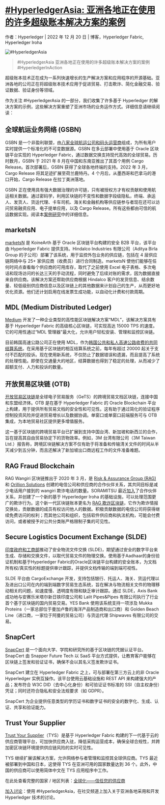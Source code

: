 # [#HyperledgerAsia: 亚洲各地正在使用的许多超级账本解决方案的案例](https://www.hyperledger.org/blog/2022/12/20/hyperledgerasia-a-sampling-of-the-many-of-hyperledger-powered-solutions-in-action-across-asia)

作者：Hyperledger | 2022 年 12 月 20 日 | 博客，Hyperledger Fabric, Hyperledger Iroha

![#HyperledgerAsia](https://www.hyperledger.org/wp-content/uploads/2022/12/Hyperledger-Asia-Post-1200-%C3%97-675-px1.jpeg)

> #HyperledgerAsia
> 亚洲各地正在使用的许多超级账本解决方案的案例
> #HyperledgerInAction

超级账本技术正在成为一系列快速增长的生产解决方案和应用程序的开源基础。亚洲各地的公司正在将超级账本技术应用于促进贸易、打击欺诈、简化金融交易、验证数据、验证身份等领域。

作为关注 #HyperledgerAsia 的一部分，我们收集了许多基于 Hyperledger 的解决方案的示例，这些解决方案重塑了亚洲市场的业务运作方式。详细信息请继续阅读：

## 全球航运业务网络 (GSBN)

GSBN 是一个非盈利联盟，由[八家全球航运公司和码头运营商](https://www.gsbn.trade/our-ecosystem)组成，为所有用户实时提供一个标准化的不可变数据源。GSBN 在多云部署中使用基于 Oracle 区块链平台实现的 Hyperledger Fabric，通过数据交换支持现代高效的全球贸易。历时数月，GSBN 于 2021 年 8 月在中国和东南亚推出了其首个用例 Cargo Release。首次部署后，GSBN 获得了全球各地终端的支持。2022 年 3 月，Cargo Release 将其足迹扩展至荷兰鹿特丹。4 个月后，从墨西哥和巴拿马的港口开始，Cargo Release 在拉丁美洲落地。

GSBN 正在使用具有强大数据治理的许可链，只有被授权方才有权贡献和使用航运相关数据。通过密码学，利用区块链的不变性和数据字段级隐私，终端、承运人、发货人、货运代理、卡车司机、海关和金融机构等供应链参与者现在还可以访问贸易融资应用、电子提单应用，以及 Cargo Release。所有这些都由可信的航运数据实现。阅读本[案例研究](https://www.hyperledger.org/learn/publications/gsbn-case-study)中的详细信息。

## marketsN

[marketsN](https://marketsn.com/) 是 KoineArth 基于 Oracle 区块链平台构建的安全 B2B 平台，该平台由 Hyperledger Fabric 提供支持。Hindalco Industries 有限公司（Aditya Birla Group 的子公司）部署了该系统，用于监控外包业务的供应链，包括在 4 层供应链网络中与 25+ 家供应商（收费员）进行合同制造。marketsN 使他们能够在任何时间点查看每个供应商的可用库存，取代了之前使用 Excel 电子表格、多次电话和现场访问的长达三天的手动流程，同时避免了后续对账的需求，因为数据直接来自供应商。该解决方案还帮助供应商根据 Hindalco 客户的发货信息、结余数量、较低级别供应商信息以及区块链上的其他数据来计划自己的生产，从而更好地优化资源。他们还计划启用在线发票生成功能，以自动化计费和付款周期。

## MDL (Medium Distributed Ledger)

[Medium](http://themedium.io/) 开发了一种企业类型的高性能区块链解决方案“MDL”，该解决方案具有基于 Hyperledger Fabric 的高级核心区块链，可实现高达 15000 TPS 的速度。它的可用性通过“MDL 管理器”最大化，允许用户轻松安装、管理和监控区块链。

目前韩国高速公路公司正在使用 MDL，作为[韩国公共和私人高速公路收费的共同结算系统](https://blog.naver.com/mediumblock/222376480123)。在采用基于区块链的相互结算系统之前，每年有超过 20000 起关于支付不匹配的投诉。现在使用新系统，不仅防止了数据错误和遗漏，而且提高了系统的处理性能。即使在交通量大的地区，结算数据也得到了稳定的处理，从而减少了超额支付、人力和投诉的数量。

## 开放贸易区块链 (OTB)

[开放贸易区块链](https://otb.globaletrade.services/mainpage)是全球电子贸易服务（GeTS）的跨境贸易文档区块链，连接中国和东盟经济体。OTB 是在基于 Hyperledger Fabric 的 Oracle Blockchain 平台上构建，用于提供所有贸易文档的安全性和可见性。这有助于通过简化的验证程序控制投资风险并促进贸易增长以及数据协调。单窗口或单窗口前端服务可与 OTB 集成，为本地贸易社区提供更多增值服务。

这一基于区块链的跨境贸易平台已扩展到支持中国台湾、新加坡和新西兰的合作，旨在提高其自由贸易协定下的货物效率。例如，3M 台湾有限公司（3M Taiwan Ltd.）报告称，跨境区块链解决方案不仅有助于将准备和传输清关文件的时间从半天减少到五分钟，而且还解决了新加坡出口商远程工作的文件准备难题。

## RAG Fraud Blockchain

RAG Wangiri 区块链推出于 2020 年 3 月，是 [Risk & Assurance Group (RAG)](https://riskandassurancegroup.org/) 和 [Orillion Solutions](https://www.orillionsolutions.com/) 创建的电信公司和供应商的合作伙伴关系，其共同目标是减少电话用户接到的 wangiri 欺诈电话的数量。SORAMITSU 最近[加入](https://soramitsu.co.jp/soramitsu-and-rag)了合作伙伴关系，并创建了一个新的基于 Hyperledger Iroha 的基础设施，可以处理范围更广的欺诈行为。这个新一代区块链账本更名为 [RAG 欺诈区块链](https://fraudblockchain.riskandassurancegroup.org/#/Index)，它作为欺诈情报交换处，贡献数据的成员有权访问他人的数据。积极贡献数据的电信公司将获得继续免费访问的权利；而其他公司和组织，包括软件供应商和执法机构，可能会付费访问，或者被授予对公共分类账严格限制子集的可见性。

## Secure Logistics Document Exchange (SLDE)

[印度政府和工商部](https://pib.gov.in/PressReleasePage.aspx?PRID=1740023)推动了安全物流文件交换 (SLDE)，期望通过安全的数字平台来生成、存储和交换文件，以取代贸易文件的物理交换。使用基于Aadhaar的身份验证机制和基于Hyperledger Fabric的Oracle区块链平台构建的安全账本，为文档所有权/真实性的标题提供审计跟踪，并提供文档传输的端到端可视性。

SLDE 平台由 CargoExchange 开发，支持包括银行、托运人、海关、货运代理以及进出口公司在内的端到端数字贸易生态系统，旨在解决与物流相关文件的物理移动相关的问题，如速度慢、透明度有限和缺乏审计跟踪。通过 SLDE，Axis Bank 成功地与安赛乐米塔尔新日铁印度公司和 Lalit Pipes&Pipes 有限公司执行了行业首个基于区块链的国内贸易交易。YES Bank 使用该系统支持一项涉及 Mukka Proteins（一家总部位于曼加卢鲁的海洋产品制造商和出口商）和 Golden Beach Line（进口商，一家位于阿曼的贸易公司）与货运代理 Shipwaves 有限公司的交易。

## SnapCert

[SnapCert](https://snapcert.io/) 是一个面向大学、学院和研究所的基于区块链的凭据认证平台。SnapCert 由 Snapper Future Tech 以 SaaS 平台方式提供，让教育客户能够在区块链上签发和验证证书，确保不会以其名义签发欺诈证书。

SnapCert 建立在 Hyperledger Fabric 之上，可与部署在第三方云上的非 Oracle Hyperledger 实例互操作。该平台使用云基础设施和 REST API 来构建强大的产品；发布符合 W3C DID（去中心化身份）和可验证证书标准的 SSI（自主权身份）凭证；同时还符合隐私和安全法规要求（如 GDPR）。

SnapCert 为企业提供任意类型的学历证书和数字证书的安全的数字化、生成、认证、共享和验证能力。

## Trust Your Supplier

[Trust Your Supplier](https://trustyoursupplier.com/)（TYS）是基于 Hyperledger Fabric 构建的下一代基于云的供应商管理平台，可加快供应商入驻，降低采购运营成本，确保全球合规性，并跨加密区块链环境提供供应链风险的实时可见性。

TYS 继续扩展该解决方案，允许网络参与者管理和监控其全球供应商。TYS 最近被部署到中国和日本，这使得 TYS 在亚洲可用的国家数量达到 36 个。此外，中国的供应商可以使用简体中文在 TYS 应用程序中工作。

在此处查看完整的国家 / 地区列表：[全球化——信任您的供应商](https://trustyoursupplier.com/resources/globalization/)

[加入讨论](https://twitter.com/Hyperledger)：使用 #HyperledgerAsia，在社交频道上加入关于亚洲各地采用和开发 Hyperledger 技术的讨论。

